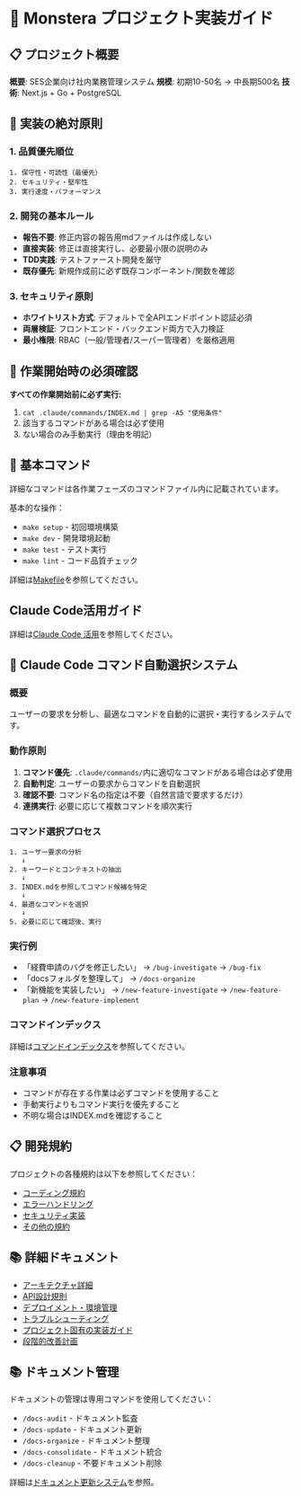 # 🎯 Monstera プロジェクト実装ガイド

## 📋 プロジェクト概要

**概要**: SES企業向け社内業務管理システム
**規模**: 初期10-50名 → 中長期500名
**技術**: Next.js + Go + PostgreSQL

## 🚨 実装の絶対原則

### 1. 品質優先順位
```
1. 保守性・可読性（最優先）
2. セキュリティ・堅牢性
3. 実行速度・パフォーマンス
```

### 2. 開発の基本ルール
- **報告不要**: 修正内容の報告用mdファイルは作成しない
- **直接実装**: 修正は直接実行し、必要最小限の説明のみ
- **TDD実践**: テストファースト開発を厳守
- **既存優先**: 新規作成前に必ず既存コンポーネント/関数を確認

### 3. セキュリティ原則
- **ホワイトリスト方式**: デフォルトで全APIエンドポイント認証必須
- **両層検証**: フロントエンド・バックエンド両方で入力検証
- **最小権限**: RBAC（一般/管理者/スーパー管理者）を厳格適用

## 🚨 作業開始時の必須確認
**すべての作業開始前に必ず実行:**
1. `cat .claude/commands/INDEX.md | grep -A5 "使用条件"`
2. 該当するコマンドがある場合は必ず使用
3. ない場合のみ手動実行（理由を明記）

## 📝 基本コマンド

詳細なコマンドは各作業フェーズのコマンドファイル内に記載されています。

基本的な操作：
- `make setup` - 初回環境構築
- `make dev` - 開発環境起動
- `make test` - テスト実行
- `make lint` - コード品質チェック

詳細は[Makefile](Makefile)を参照してください。

## Claude Code活用ガイド

詳細は[Claude Code 活用](.cursor/rules/claude-code-guide.md)を参照してください。

## 🤖 Claude Code コマンド自動選択システム

### 概要
ユーザーの要求を分析し、最適なコマンドを自動的に選択・実行するシステムです。

### 動作原則
1. **コマンド優先**: `.claude/commands/`内に適切なコマンドがある場合は必ず使用
2. **自動判定**: ユーザーの要求からコマンドを自動選択
3. **確認不要**: コマンド名の指定は不要（自然言語で要求するだけ）
4. **連携実行**: 必要に応じて複数コマンドを順次実行

### コマンド選択プロセス
```
1. ユーザー要求の分析
   ↓
2. キーワードとコンテキストの抽出
   ↓
3. INDEX.mdを参照してコマンド候補を特定
   ↓
4. 最適なコマンドを選択
   ↓
5. 必要に応じて確認後、実行
```

### 実行例
- 「経費申請のバグを修正したい」 → `/bug-investigate` → `/bug-fix`
- 「docsフォルダを整理して」 → `/docs-organize`
- 「新機能を実装したい」 → `/new-feature-investigate` → `/new-feature-plan` → `/new-feature-implement`

### コマンドインデックス
詳細は[コマンドインデックス](.claude/commands/INDEX.md)を参照してください。

### 注意事項
- コマンドが存在する作業は必ずコマンドを使用すること
- 手動実行よりもコマンド実行を優先すること
- 不明な場合はINDEX.mdを確認すること

## 📋 開発規約

プロジェクトの各種規約は以下を参照してください：
- [コーディング規約](docs/06_standards/coding-standards.md)
- [エラーハンドリング](docs/06_standards/error-handling.md)
- [セキュリティ実装](docs/06_standards/security-implementation.md)
- [その他の規約](docs/06_standards/)


## 📚 詳細ドキュメント

- [アーキテクチャ詳細](docs/00_project_overview/architecture.md)
- [API設計規則](docs/06_standards/api-design.md)
- [デプロイメント・環境管理](.cursor/rules/deployment-environment.md)
- [トラブルシューティング](docs/04_development/troubleshooting.md)
- [プロジェクト固有の実装ガイド](.cursor/rules/project-specific.md)
- [段階的改善計画](.cursor/rules/scaling-plan.md)

## 📚 ドキュメント管理

ドキュメントの管理は専用コマンドを使用してください：
- `/docs-audit` - ドキュメント監査
- `/docs-update` - ドキュメント更新  
- `/docs-organize` - ドキュメント整理
- `/docs-consolidate` - ドキュメント統合
- `/docs-cleanup` - 不要ドキュメント削除

詳細は[ドキュメント更新システム](.cursor/rules/update-system.md)を参照。